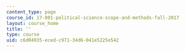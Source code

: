 ```yaml
---
content_type: page
course_id: 17-801-political-science-scope-and-methods-fall-2017
layout: course_home
title: ''
type: course
uid: c6d04935-eced-c971-34d6-041e5225e542
---
```

